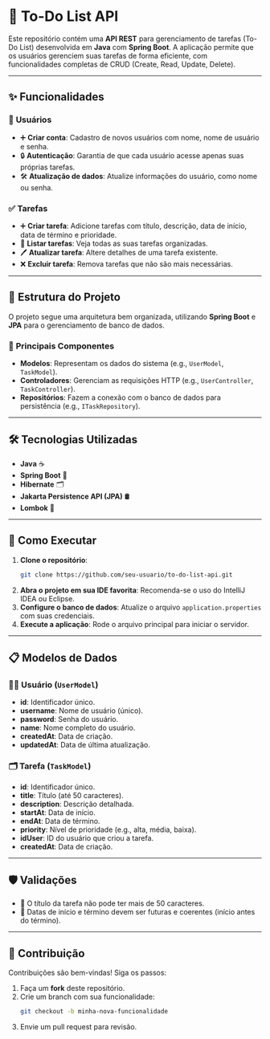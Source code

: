 # 📝 **To-Do List API**  

Este repositório contém uma **API REST** para gerenciamento de tarefas (To-Do List) desenvolvida em **Java** com **Spring Boot**. A aplicação permite que os usuários gerenciem suas tarefas de forma eficiente, com funcionalidades completas de CRUD (Create, Read, Update, Delete).

---

## ✨ **Funcionalidades**
### 👤 **Usuários**
- ➕ **Criar conta**: Cadastro de novos usuários com nome, nome de usuário e senha.
- 🔒 **Autenticação**: Garantia de que cada usuário acesse apenas suas próprias tarefas.
- 🛠️ **Atualização de dados**: Atualize informações do usuário, como nome ou senha.

### ✅ **Tarefas**
- ➕ **Criar tarefa**: Adicione tarefas com título, descrição, data de início, data de término e prioridade.
- 📄 **Listar tarefas**: Veja todas as suas tarefas organizadas.
- 🖊️ **Atualizar tarefa**: Altere detalhes de uma tarefa existente.
- ❌ **Excluir tarefa**: Remova tarefas que não são mais necessárias.

---

## 📂 **Estrutura do Projeto**
O projeto segue uma arquitetura bem organizada, utilizando **Spring Boot** e **JPA** para o gerenciamento de banco de dados.  

### 🌟 **Principais Componentes**
- **Modelos**: Representam os dados do sistema (e.g., `UserModel`, `TaskModel`).
- **Controladores**: Gerenciam as requisições HTTP (e.g., `UserController`, `TaskController`).
- **Repositórios**: Fazem a conexão com o banco de dados para persistência (e.g., `ITaskRepository`).

---

## 🛠️ **Tecnologias Utilizadas**
- **Java** ☕  
- **Spring Boot** 🚀  
- **Hibernate** 🗂️  
- **Jakarta Persistence API (JPA)** 🛢️  
- **Lombok** 🔧  

---

## 🚀 **Como Executar**
1. **Clone o repositório**:  
   ```bash
   git clone https://github.com/seu-usuario/to-do-list-api.git
   ```
2. **Abra o projeto em sua IDE favorita**: Recomenda-se o uso do IntelliJ IDEA ou Eclipse.  
3. **Configure o banco de dados**: Atualize o arquivo `application.properties` com suas credenciais.  
4. **Execute a aplicação**: Rode o arquivo principal para iniciar o servidor.  

---

## 📋 **Modelos de Dados**
### 🧑‍💻 **Usuário (`UserModel`)**
- **id**: Identificador único.  
- **username**: Nome de usuário (único).  
- **password**: Senha do usuário.  
- **name**: Nome completo do usuário.  
- **createdAt**: Data de criação.  
- **updatedAt**: Data de última atualização.  

### 🗂️ **Tarefa (`TaskModel`)**
- **id**: Identificador único.  
- **title**: Título (até 50 caracteres).  
- **description**: Descrição detalhada.  
- **startAt**: Data de início.  
- **endAt**: Data de término.  
- **priority**: Nível de prioridade (e.g., alta, média, baixa).  
- **idUser**: ID do usuário que criou a tarefa.  
- **createdAt**: Data de criação.  

---

## 🛡️ **Validações**
- 🚨 O título da tarefa não pode ter mais de 50 caracteres.  
- 🚨 Datas de início e término devem ser futuras e coerentes (início antes do término).  

---

## 🤝 **Contribuição**
Contribuições são bem-vindas! Siga os passos:  
1. Faça um **fork** deste repositório.  
2. Crie um branch com sua funcionalidade:  
   ```bash
   git checkout -b minha-nova-funcionalidade
   ```  
3. Envie um pull request para revisão.  

